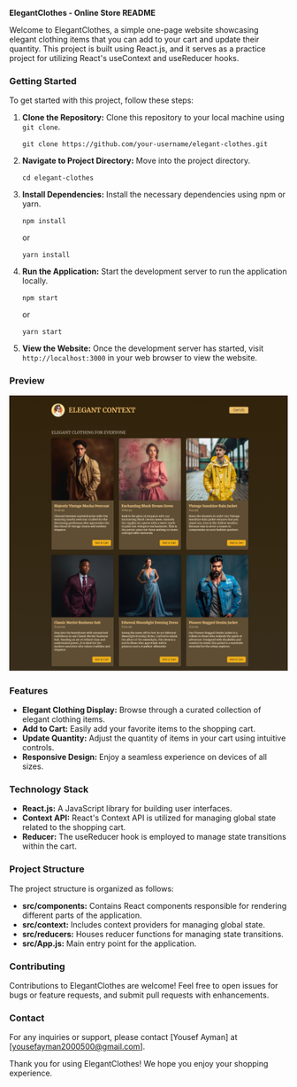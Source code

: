 **ElegantClothes - Online Store README**

Welcome to ElegantClothes, a simple one-page website showcasing elegant clothing items that you can add to your cart and update their quantity. This project is built using React.js, and it serves as a practice project for utilizing React's useContext and useReducer hooks.

### Getting Started

To get started with this project, follow these steps:

1. **Clone the Repository:**
   Clone this repository to your local machine using `git clone`.

   ```
   git clone https://github.com/your-username/elegant-clothes.git
   ```

2. **Navigate to Project Directory:**
   Move into the project directory.

   ```
   cd elegant-clothes
   ```

3. **Install Dependencies:**
   Install the necessary dependencies using npm or yarn.

   ```
   npm install
   ```

   or

   ```
   yarn install
   ```

4. **Run the Application:**
   Start the development server to run the application locally.

   ```
   npm start
   ```

   or

   ```
   yarn start
   ```

5. **View the Website:**
   Once the development server has started, visit `http://localhost:3000` in your web browser to view the website.

### Preview

![Shop Preview](/src/assets/screenshot.jpeg)

### Features

- **Elegant Clothing Display:** Browse through a curated collection of elegant clothing items.
- **Add to Cart:** Easily add your favorite items to the shopping cart.
- **Update Quantity:** Adjust the quantity of items in your cart using intuitive controls.
- **Responsive Design:** Enjoy a seamless experience on devices of all sizes.

### Technology Stack

- **React.js:** A JavaScript library for building user interfaces.
- **Context API:** React's Context API is utilized for managing global state related to the shopping cart.
- **Reducer:** The useReducer hook is employed to manage state transitions within the cart.

### Project Structure

The project structure is organized as follows:

- **src/components:** Contains React components responsible for rendering different parts of the application.
- **src/context:** Includes context providers for managing global state.
- **src/reducers:** Houses reducer functions for managing state transitions.
- **src/App.js:** Main entry point for the application.

### Contributing

Contributions to ElegantClothes are welcome! Feel free to open issues for bugs or feature requests, and submit pull requests with enhancements.

### Contact

For any inquiries or support, please contact [Yousef Ayman] at [yousefayman2000500@gmail.com].

Thank you for using ElegantClothes! We hope you enjoy your shopping experience.
